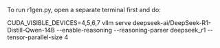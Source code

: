 To run r1gen.py, open a separate terminal first and do: 

CUDA_VISIBLE_DEVICES=4,5,6,7 vllm serve deepseek-ai/DeepSeek-R1-Distill-Qwen-14B   --enable-reasoning   --reasoning-parser deepseek_r1   --tensor-parallel-size 4
